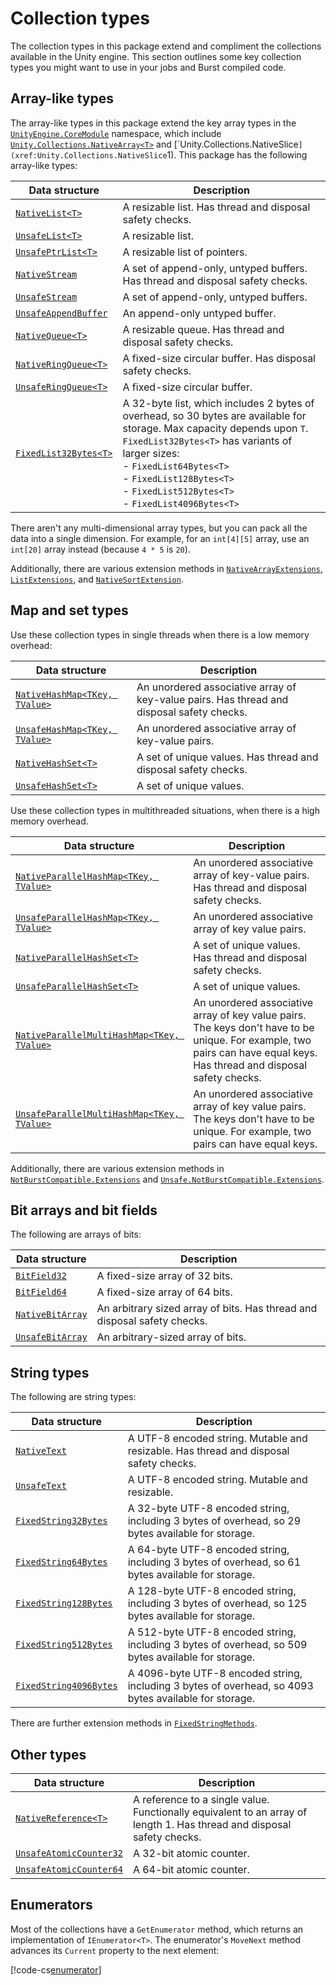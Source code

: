 # Collection types

The collection types in this package extend and compliment the collections available in the Unity engine. This section outlines some key collection types you might want to use in your jobs and Burst compiled code.

## Array-like types

The array-like types in this package extend the key array types in the [`UnityEngine.CoreModule`](https://docs.unity3d.com/ScriptReference/UnityEngine.CoreModule) namespace, which include [`Unity.Collections.NativeArray<T>`](xref:Unity.Collections.NativeArray`1) and [`Unity.Collections.NativeSlice<T>`](xref:Unity.Collections.NativeSlice`1).  This package has the following array-like types:

|**Data structure**|**Description**|
|---|---|
|[`NativeList<T>`](xref:Unity.Collections.NativeList`1)| A resizable list. Has thread and disposal safety checks.|
|[`UnsafeList<T>`](xref:Unity.Collections.LowLevel.Unsafe.UnsafeList`1)| A resizable list.|
|[`UnsafePtrList<T>`](xref:Unity.Collections.LowLevel.Unsafe.UnsafePtrList`1)| A resizable list of pointers.|
|[`NativeStream`](xref:Unity.Collections.NativeStream)| A set of append-only, untyped buffers. Has thread and disposal safety checks.|
|[`UnsafeStream`](xref:Unity.Collections.LowLevel.Unsafe.UnsafeStream)| A set of append-only, untyped buffers.|
|[`UnsafeAppendBuffer`](xref:Unity.Collections.LowLevel.Unsafe.UnsafeAppendBuffer)| An append-only untyped buffer.|
|[`NativeQueue<T>`](xref:Unity.Collections.NativeQueue`1)| A resizable queue. Has thread and disposal safety checks.|
|[`NativeRingQueue<T>`](xref:Unity.Collections.NativeRingQueue`1)| A fixed-size circular buffer. Has disposal safety checks.|
|[`UnsafeRingQueue<T>`](xref:Unity.Collections.LowLevel.Unsafe.UnsafeRingQueue`1) | A fixed-size circular buffer.|
|[`FixedList32Bytes<T>`](xref:Unity.Collections.FixedList32Bytes`1)| A 32-byte list, which includes 2 bytes of overhead, so 30 bytes are available for storage. Max capacity depends upon `T`. `FixedList32Bytes<T>` has variants of larger sizes:<br/>- `FixedList64Bytes<T>`<br/>- `FixedList128Bytes<T>`<br/>- `FixedList512Bytes<T>`<br/>- `FixedList4096Bytes<T>`|

There aren't any multi-dimensional array types, but you can pack all the data into a single dimension. For example, for an `int[4][5]` array, use an `int[20]` array instead (because `4 * 5` is `20`).

Additionally, there are various extension methods in [`NativeArrayExtensions`](xref:Unity.Collections.NativeArrayExtensions), [`ListExtensions`](xref:Unity.Collections.ListExtensions), and [`NativeSortExtension`](xref:Unity.Collections.NativeSortExtension).

## Map and set types

Use these collection types in single threads when there is a low memory overhead:

|**Data structure**|**Description**|
|---|---|
|[`NativeHashMap<TKey, TValue>`](xref:Unity.Collections.NativeHashMap`2)| An unordered associative array of key-value pairs. Has thread and disposal safety checks.|
|[`UnsafeHashMap<TKey, TValue>`](xref:Unity.Collections.LowLevel.Unsafe.UnsafeHashMap`2)| An unordered associative array of key-value pairs.|
|[`NativeHashSet<T>`](xref:Unity.Collections.NativeHashSet`1)| A set of unique values. Has thread and disposal safety checks.|
| [`UnsafeHashSet<T>`](xref:Unity.Collections.LowLevel.Unsafe.UnsafeHashSet`1)| A set of unique values.|

Use these collection types in multithreaded situations, when there is a high memory overhead.

|**Data structure**|**Description**|
|---|---|
|[`NativeParallelHashMap<TKey, TValue>`](xref:Unity.Collections.NativeParallelHashMap`2)|An unordered associative array of key-value pairs. Has thread and disposal safety checks.|
|[`UnsafeParallelHashMap<TKey, TValue>`](xref:Unity.Collections.LowLevel.Unsafe.UnsafeParallelHashMap`2)|An unordered associative array of key value pairs.|
| [`NativeParallelHashSet<T>`](xref:Unity.Collections.NativeParallelHashSet`1)| A set of unique values. Has thread and disposal safety checks.|
| [`UnsafeParallelHashSet<T>`](xref:Unity.Collections.LowLevel.Unsafe.UnsafeParallelHashSet`1)|A set of unique values.|
|[`NativeParallelMultiHashMap<TKey, TValue>`](xref:Unity.Collections.NativeParallelMultiHashMap`2)|An unordered associative array of key value pairs. The keys don't have to be unique. For example, two pairs can have equal keys. Has thread and disposal safety checks.|
|[`UnsafeParallelMultiHashMap<TKey, TValue>`](xref:Unity.Collections.LowLevel.Unsafe.UnsafeParallelMultiHashMap`2)| An unordered associative array of key value pairs. The keys don't have to be unique. For example, two pairs can have equal keys.|

Additionally, there are various extension methods in [`NotBurstCompatible.Extensions`](xref:Unity.Collections.NotBurstCompatible.Extensions) and [`Unsafe.NotBurstCompatible.Extensions`](xref:Unity.Collections.LowLevel.Unsafe.NotBurstCompatible.Extensions).

## Bit arrays and bit fields

The following are arrays of bits:

|**Data structure**|**Description**|
|---|---|
|[`BitField32`](xref:Unity.Collections.BitField32)| A fixed-size array of 32 bits.|
|[`BitField64`](xref:Unity.Collections.BitField64 )| A fixed-size array of 64 bits.|
|[`NativeBitArray`](xref:Unity.Collections.NativeBitArray)| An arbitrary sized array of bits. Has thread and disposal safety checks.|
|[`UnsafeBitArray`](xref:Unity.Collections.LowLevel.Unsafe.UnsafeBitArray)| An arbitrary-sized array of bits.|

## String types

The following are string types:

|**Data structure**|**Description**|
|---|---|
|[`NativeText`](xref:Unity.Collections.NativeText)| A UTF-8 encoded string. Mutable and resizable. Has thread and disposal safety checks.|
|[`UnsafeText`](xref:Unity.Collections.LowLevel.Unsafe.UnsafeText)| A UTF-8 encoded string. Mutable and resizable.|
|[`FixedString32Bytes`](xref:Unity.Collections.FixedString32Bytes) | A 32-byte UTF-8 encoded string, including 3 bytes of overhead, so 29 bytes available for storage.|
|[`FixedString64Bytes`](xref:Unity.Collections.FixedString64Bytes)| A 64-byte UTF-8 encoded string, including 3 bytes of overhead, so 61 bytes available for storage.|
|[`FixedString128Bytes`](xref:Unity.Collections.FixedString128Bytes)| A 128-byte UTF-8 encoded string, including 3 bytes of overhead, so 125 bytes available for storage.|
|[`FixedString512Bytes`](xref:Unity.Collections.FixedString512Bytes)| A 512-byte UTF-8 encoded string, including 3 bytes of overhead, so 509 bytes available for storage.|
|[`FixedString4096Bytes`](xref:Unity.Collections.FixedString4096Bytes) | A 4096-byte UTF-8 encoded string, including 3 bytes of overhead, so 4093 bytes available for storage.|

There are further extension methods in [`FixedStringMethods`](xref:Unity.Collections.FixedStringMethods).
  
## Other types

|**Data structure**|**Description**|
|---|---|
|[`NativeReference<T>`](xref:Unity.Collections.NativeReference`1) | A reference to a single value. Functionally equivalent to an array of length 1. Has thread and disposal safety checks.|
|[`UnsafeAtomicCounter32`](xref:Unity.Collections.LowLevel.Unsafe.UnsafeAtomicCounter32) | A 32-bit atomic counter.|
|[`UnsafeAtomicCounter64`](xref:Unity.Collections.LowLevel.Unsafe.UnsafeAtomicCounter64) | A 64-bit atomic counter.|

## Enumerators

Most of the collections have a `GetEnumerator` method, which returns an implementation of `IEnumerator<T>`. The enumerator's `MoveNext` method advances its `Current` property to the next element:

[!code-cs[enumerator](../DocCodeSamples.Tests/CollectionsExamples.cs#enumerator)]

